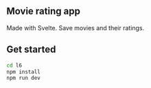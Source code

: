 ## Movie rating app
Made with Svelte.
Save movies and their ratings.
## Get started
```bash
cd l6
npm install
npm run dev
```
